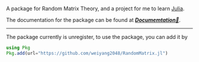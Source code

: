 A package for Random Matrix Theory, and a project for me to learn [Julia](https://julialang.org/).  

The documentation for the package can be found at ***[Documemtation🔗](https://weiyang2048.github.io/RandomMatrix.jl/dev/)***.

***
The package currently is unregister, to use the package, you can add it by
```julia
using Pkg
Pkg.add(url="https://github.com/weiyang2048/RandomMatrix.jl")
```
